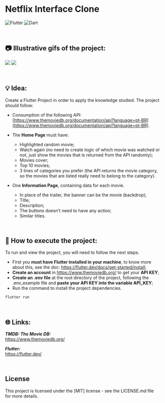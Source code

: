 # Netflix Interface Clone

![Flutter](https://img.shields.io/badge/Flutter-02569B?style=for-the-badge&logo=flutter&logoColor=white)
![Dart](https://img.shields.io/badge/Dart-0175C2?style=for-the-badge&logo=dart&logoColor=white)

<br>

## 📷 Illustrative gifs of the project:
![](https://amandacleto.github.io/images-for-projects/public/images/github-readme/project-netflix-clone-1.gif)
![](https://amandacleto.github.io/images-for-projects/public/images/github-readme/project-netflix-clone-2.gif)


<br>

## 💡 Idea:
Create a Flutter Project in order to apply the knowledge studied.
The project should follow:
* Consumption of the following API:
[https://www.themoviedb.org/documentation/api?language=pt-BR](https://www.themoviedb.org/documentation/api?language=pt-BR).
* The **Home Page** must have:
  * Highlighted random movie;
  * Watch again (no need to create logic of which movie was watched or not, just show the movies that is returned from the API randomly);
  * Movies cover;
  * Top 10 movies;
  * 3 lines of categories you prefer (the API returns the movie category, so the movies that are listed really need to belong to the category).

* One **Information Page**, containing data for each movie.
  * In place of the trailer, the banner can be the movie (backdrop);
  * Title;
  * Description;
  * The buttons doesn't need to have any action;
  * Similar titles.

<br>

## 🚀 How to execute the project:
To run and view the project, you will need to follow the next steps.
  * First you **must have Flutter installed in your machine**, to know more about this, see the doc: https://flutter.dev/docs/get-started/install;
  * **Create an account** in https://www.themoviedb.org/ to get your **API KEY**;
  * **Create an .env file** at the root directory of the project, following the .env_example file and **paste your API KEY into the variable API_KEY**;
  * Run the command to install the project dependencies.
   ```sh
   flutter run
   ```



<br>

## 🌐 Links:
***TMDB: The Movie DB:***<br>
[<ins>https://www.themoviedb.org/</ins>](https://www.themoviedb.org/)

***Flutter:***<br>
[<ins>https://flutter.dev/</ins>](https://flutter.dev/)



<br>


## License
This project is licensed under the [MIT] license - see the LICENSE.md file for more details.



